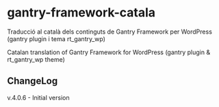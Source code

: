 gantry-framework-catala
=======================

Traducció al català dels continguts de Gantry Framework per WordPress (gantry plugin i tema rt_gantry_wp)

Catalan translation of Gantry Framework for WordPress (gantry plugin & rt_gantry_wp theme)

ChangeLog
---------
v.4.0.6 - Initial version
